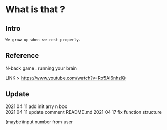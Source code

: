 # What is that ?

## Intro  

`We grow up when we rest properly.`  

## Reference  

N-back game . running your brain  

LINK > https://www.youtube.com/watch?v=Ro5AI6nhzlQ

## Update

2021 04 11 add init arry n box  
2021 04 11 update comment README.md
2021 04 17 fix function structure

(maybe)input number from user